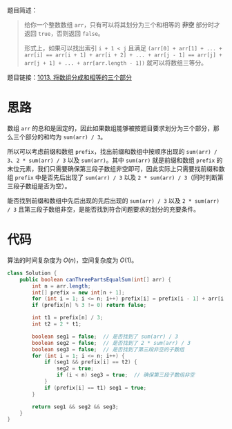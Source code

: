 题目简述：

> 给你一个整数数组 `arr`，只有可以将其划分为三个和相等的 **非空** 部分时才返回 `true`，否则返回 `false`。
>
> 形式上，如果可以找出索引 `i + 1 < j` 且满足 `(arr[0] + arr[1] + ... + arr[i] == arr[i + 1] + arr[i + 2] + ... + arr[j - 1] == arr[j] + arr[j + 1] + ... + arr[arr.length - 1])` 就可以将数组三等分。

题目链接：[1013. 将数组分成和相等的三个部分](https://leetcode.cn/problems/partition-array-into-three-parts-with-equal-sum/)

# 思路

数组 `arr` 的总和是固定的，因此如果数组能够被按题目要求划分为三个部分，那么三个部分的和均为 `sum(arr) / 3`。

所以可以考虑前缀和数组 `prefix`，找出前缀和数组中按顺序出现的 `sum(arr) / 3`、`2 * sum(arr) / 3` 以及 `sum(arr)`。其中 `sum(arr)` 就是前缀和数组 `prefix` 的末位元素，我们只需要确保第三段子数组非空即可，因此实际上只需要找前缀和数组 `prefix` 中是否先后出现了 `sum(arr) / 3` 以及 `2 * sum(arr) / 3`（同时判断第三段子数组是否为空）。

能否找到前缀和数组中先后出现的先后出现的 `sum(arr) / 3` 以及 `2 * sum(arr) / 3` 且第三段子数组非空，是能否找到符合问题要求的划分的充要条件。

# 代码

算法的时间复杂度为 $O(n)$，空间复杂度为 $O(1)$。

```java
class Solution {
    public boolean canThreePartsEqualSum(int[] arr) {
        int n = arr.length;
        int[] prefix = new int[n + 1];
        for (int i = 1; i <= n; i++) prefix[i] = prefix[i - 1] + arr[i - 1];
        if (prefix[n] % 3 != 0) return false;

        int t1 = prefix[n] / 3;
        int t2 = 2 * t1;

        boolean seg1 = false;  // 是否找到了 sum(arr) / 3
        boolean seg2 = false;  // 是否找到了 2 * sum(arr) / 3
        boolean seg3 = false;  // 是否找到了第三段非空的子数组
        for (int i = 1; i <= n; i++) {
            if (seg1 && prefix[i] == t2) {
                seg2 = true;
                if (i < n) seg3 = true;  // 确保第三段子数组非空
            }
            if (prefix[i] == t1) seg1 = true;
        }

        return seg1 && seg2 && seg3;
    }
}
```

